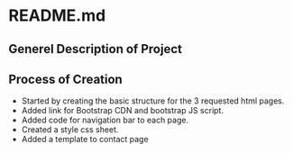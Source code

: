 <h1>README.md</h1>


<h2>Generel Description of Project</h2>





<h2>Process of Creation</h2>
<ul>
<li>Started by creating the basic structure for the 3 requested html pages.</li>
<li>Added link for Bootstrap CDN and bootstrap JS script.</li> 
<li>Added code for navigation bar to each page.</li>
<li>Created a style css sheet.</li>
<li>Added a template to contact page</li>

</ul>